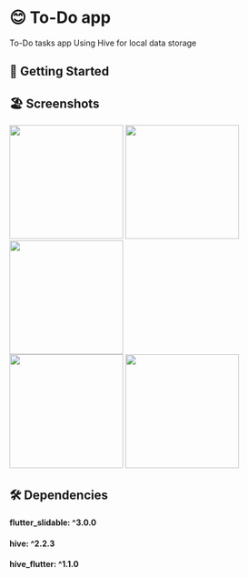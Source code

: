  # 😊  To-Do app

 To-Do tasks app Using Hive for local data storage
 

 ## 🚀 Getting Started

 ## 🏖️ Screenshots 
 
 <div>
   <img src ="https://github.com/Ahmedyehia122/NewsReader/assets/142153775/b557f3ab-46d8-4d3e-b04e-01f74dc739fa" width="200" >
   <img src ="https://github.com/Ahmedyehia122/NewsReader/assets/142153775/99637f58-2a17-4c82-9e34-86f415f5ba90" width="200" >
   <img src ="https://github.com/Ahmedyehia122/NewsReader/assets/142153775/b8be1473-d1de-4a60-a43f-695772059e5c" width="200" >
 </div>

 
 <div>
    <img src ="https://github.com/Ahmedyehia122/NewsReader/assets/142153775/7128a91f-cf2d-4163-84ad-11c28afa2120" width="200" >
   <img src ="https://github.com/Ahmedyehia122/NewsReader/assets/142153775/629964ab-de69-4615-9f8f-e353371b74e8" width="200" >
  </div>

 ## 🛠 Dependencies


 #### flutter_slidable: ^3.0.0
 #### hive: ^2.2.3
 #### hive_flutter: ^1.1.0
  
  




 



 
 
